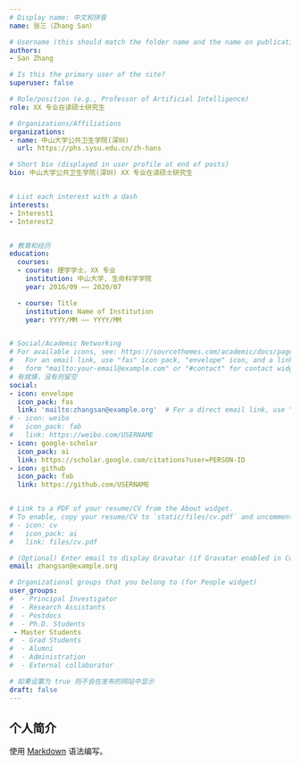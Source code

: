 ```yaml
---
# Display name: 中文和拼音
name: 张三（Zhang San）

# Username (this should match the folder name and the name on publications)
authors:
- San Zhang

# Is this the primary user of the site?
superuser: false

# Role/position (e.g., Professor of Artificial Intelligence)
role: XX 专业在读硕士研究生

# Organizations/Affiliations
organizations:
- name: 中山大学公共卫生学院(深圳) 
  url: https://phs.sysu.edu.cn/zh-hans

# Short bio (displayed in user profile at end of posts)
bio: 中山大学公共卫生学院(深圳) XX 专业在读硕士研究生


# List each interest with a dash 
interests:
- Interest1
- Interest2


# 教育和经历
education:
  courses:
  - course: 理学学士，XX 专业
    institution: 中山大学, 生命科学学院
    year: 2016/09 —— 2020/07

  - course: Title
    institution: Name of Institution
    year: YYYY/MM —— YYYY/MM


# Social/Academic Networking
# For available icons, see: https://sourcethemes.com/academic/docs/page-builder/#icons
#   For an email link, use "fas" icon pack, "envelope" icon, and a link in the
#   form "mailto:your-email@example.com" or "#contact" for contact widget.
# 有就填，没有则留空
social:
- icon: envelope
  icon_pack: fas
  link: 'mailto:zhangsan@example.org'  # For a direct email link, use "mailto:test@example.org".
# - icon: weibo
#   icon_pack: fab
#   link: https://weibo.com/USERNAME
- icon: google-scholar
  icon_pack: ai
  link: https://scholar.google.com/citations?user=PERSON-ID
- icon: github
  icon_pack: fab
  link: https://github.com/USERNAME


# Link to a PDF of your resume/CV from the About widget.
# To enable, copy your resume/CV to `static/files/cv.pdf` and uncomment the lines below.
# - icon: cv
#   icon_pack: ai
#   link: files/cv.pdf

# (Optional) Enter email to display Gravatar (if Gravatar enabled in Config)
email: zhangsan@example.org

# Organizational groups that you belong to (for People widget)
user_groups:
#  - Principal Investigator
#  - Research Assistants
#  - Postdocs
#  - Ph.D. Students
 - Master Students
#  - Grad Students
#  - Alumni
#  - Administration
#  - External collaborator

# 如果设置为 true 则不会在发布的网站中显示
draft: false
---
```


## 个人简介

使用 [Markdown](https://markdown.com.cn/) 语法编写。



